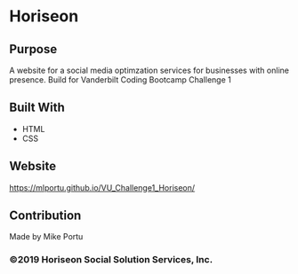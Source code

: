 # Horiseon

## Purpose
A website for a social media optimzation services for businesses with online presence.
Build for Vanderbilt Coding Bootcamp Challenge 1

## Built With
* HTML
* CSS

## Website
https://mlportu.github.io/VU_Challenge1_Horiseon/

## Contribution
Made by Mike Portu

### ©️2019 Horiseon Social Solution Services, Inc.
